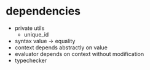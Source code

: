 
# dependencies

* private utils
  * unique_id
* syntax value -> equality
* context depends abstractly on value
* evaluator depends on context without modification
* typechecker